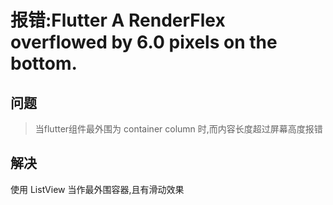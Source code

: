 # 报错:Flutter A RenderFlex overflowed by 6.0 pixels on the bottom.
## 问题
> 当flutter组件最外围为 container column 时,而内容长度超过屏幕高度报错

## 解决
使用 ListView 当作最外围容器,且有滑动效果